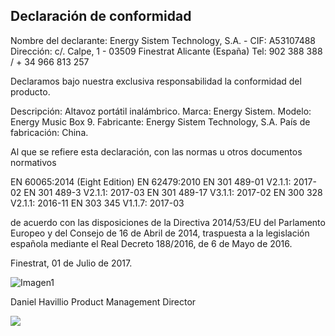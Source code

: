 ## Declaración de conformidad

Nombre del declarante: Energy Sistem Technology, S.A. - CIF: A53107488
Dirección: c/. Calpe, 1 - 03509 Finestrat Alicante (España)
Tel: 902 388 388  / + 34 966 813 257

Declaramos bajo nuestra exclusiva responsabilidad la conformidad del producto.

Descripción: Altavoz portátil inalámbrico. 
Marca: Energy Sistem. 
Modelo: Energy Music Box 9. 
Fabricante: Energy Sistem Technology, S.A.
País de fabricación: China. 

Al que se refiere esta declaración, con las normas u otros documentos normativos

EN 60065:2014 (Eight Edition)
EN 62479:2010 
EN 301 489-01 V2.1.1: 2017-02
EN 301 489-3 V2.1.1: 2017-03 
EN 301 489-17 V3.1.1: 2017-02
EN 300 328 V2.1.1: 2016-11
EN 303 345 V1.1.7: 2017-03

de acuerdo con las disposiciones de la Directiva 2014/53/EU del Parlamento Europeo y del Consejo de 16 de Abril de 2014, traspuesta a la legislación española mediante el Real Decreto 188/2016, de 6 de Mayo de 2016.

Finestrat, 01 de Julio de 2017.

![Imagen1](http://static.energysistem.com/images/manuals/42178/574c726744d98.jpg)

Daniel Havillio
Product Management Director

![](http://static.energysistem.com/images/manuals/39052/54887c2a4f567.jpg)




